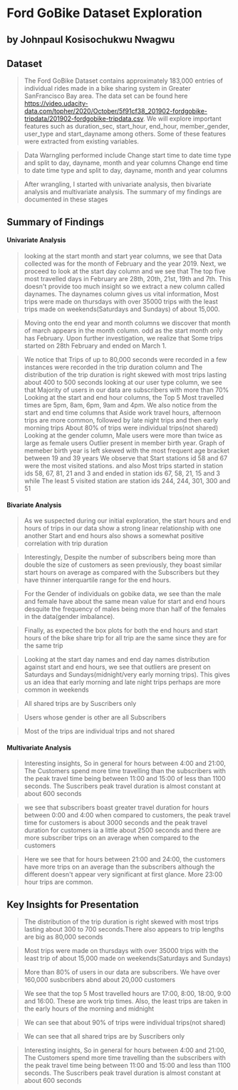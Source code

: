 # Ford GoBike Dataset Exploration
## by Johnpaul Kosisochukwu Nwagwu


## Dataset

>The Ford GoBike Dataset contains approximately 183,000 entries of individual rides made in a bike sharing system in Greater SanFrancisco Bay area. The data set can be found here https://video.udacity-data.com/topher/2020/October/5f91cf38_201902-fordgobike-tripdata/201902-fordgobike-tripdata.csv. We will explore important features such as duration_sec, start_hour, end_hour, member_gender, user_type and start_dayname among others. Some of these features were extracted from existing variables. 

>Data Warngling performed include 
    Change start time to date time type and split to day, dayname, month and year columns
    Change end time to date time type and split to day, dayname, month and year columns

> After wrangling, I started with univariate analysis, then bivariate analysis and multivariate analysis. The summary of my findings are documented in these stages

## Summary of Findings

#### Univariate Analysis
> looking at the start month and start year columns, we see that Data collected was for the month of February and the year 2019. 
> Next, we proceed to look at the start day column and we see that The top five most travelled days in February are 28th, 20th, 21st, 19th and 7th. This doesn't provide too much insight so we extract a new column called daynames.
> The daynames column gives us vital information, Most trips were made on thursdays with over 35000 trips with the least trips made on weekends(Saturdays and Sundays) of about 15,000.

> Moving onto the end year and month columns we discover that month of march appears in the month column. odd as the start month only has February. Upon further investigation, we realize that Some trips started on 28th February and ended on March 1. 

> We notice that Trips of up to 80,000 seconds were recorded in a few instances were recorded in the trip duration column and The distribution of the trip duration is right skewed with most trips lasting about 400 to 500 seconds
> looking at our user type column, we see that Majority of users in our data are subscribers with more than 70%
> Looking at the start and end hour columns, the Top 5 Most travelled times are 5pm, 8am, 6pm, 9am and 4pm.
> We also notice from the start and end time columns that Aside work travel hours, afternoon trips are more common, followed by late night trips and then early morning trips
> About 80% of trips were individual trips(not shared)
> Looking at the gender column, Male users were more than twice as large as female users
> Outlier present in member birth year. Graph of memeber birth year is left skewed with the most frequent age bracket between 19 and 39 years
> We observe that Start stations id 58 and 67 were the most visited stations.
> and also Most trips started in station ids 58, 67, 81, 21 and 3 and ended in station ids 67, 58, 21, 15 and 3 while 
> The least 5 visited station are station ids 244, 244, 301, 300 and 51

#### Bivariate Analysis
> As we suspected during our initial exploration, the start hours and end hours of trips in our data show a strong linear relationship with     one another
> Start and end hours also shows a somewhat positive correlation with trip duration

> Interestingly, Despite the number of subscribers being more than double the size of customers as seen previously, they boast similar start hours on average as compared with the Subscribers but they have thinner interquartile range for the end hours.

> For the Gender of individuals on gobike data, we see than the male and female have about the same mean value for start and end hours desquite the frequency of males being more than half of the females in the data(gender imbalance).

> Finally, as expected the box plots for both the end hours and start hours of the bike share trip for all trip are the same since they are for the same trip

> Looking at the start day names and end day names distribution against start and end hours, we see that outliers are present on Saturdays and Sundays(midnight/very early morning trips). This gives us an idea that early morning and late night trips perhaps are more common in weekends

> All shared trips are by Suscribers only

> Users whose gender is other are all Subscribers

> Most of the trips are individual trips and not shared

#### Multivariate Analysis

> Interesting insights, So in general for hours between 4:00 and 21:00, The Customers spend more time travelling than the subscribers with the peak travel time being between 11:00 and 15:00 of less than 1100 seconds. The Suscribers peak travel duration is almost constant at about 600 seconds

> we see that subscribers boast greater travel duration for hours between 0:00 and 4:00 when compared to customers, the peak travel time for customers is about 3000 seconds and the peak travel duration for customers ia a little about 2500 seconds and there are more subscriber trips on an average when compared to the customers

> Here we see that for hours between 21:00 and 24:00, the customers have more trips on an average than the subscribers although the different doesn't appear very significant at first glance. More 23:00 hour trips are common.


## Key Insights for Presentation


> The distribution of the trip duration is right skewed with most trips lasting about 300 to 700 seconds.There also appears to trip lengths are big as 80,000 seconds

> Most trips were made on thursdays with over 35000 trips with the least trip of about 15,000 made on weekends(Saturdays and Sundays) 

> More than 80% of users in our data are subscribers. We have over 160,000 susbcribers abnd about 20,000 customers

> We see that the top 5 Most travelled hours are 17:00, 8:00, 18:00, 9:00 and 16:00. These are work trip times. Also, the least trips are taken in the early hours of the morning and midnight

> We can see that about 90% of trips were individual trips(not shared)

> We can see that all shared trips are by Suscribers only

> Interesting insights, So in general for hours between 4:00 and 21:00, The Customers spend more time travelling than the subscribers with the peak travel time being between 11:00 and 15:00 and less than 1100 seconds. The Suscribers peak travel duration is almost constant at about 600 seconds